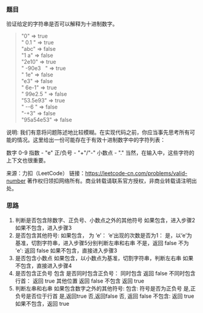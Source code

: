 ### 题目

验证给定的字符串是否可以解释为十进制数字。

> "0" => true   
  " 0.1 " => true   
  "abc" => false   
  "1 a" => false   
  "2e10" => true   
  " -90e3   " => true   
  " 1e" => false   
  "e3" => false   
  " 6e-1" => true   
  " 99e2.5 " => false   
  "53.5e93" => true    
  " --6 " => false    
  "-+3" => false   
  "95a54e53" => false   
  
  
说明: 我们有意将问题陈述地比较模糊。在实现代码之前，你应当事先思考所有可能的情况。这里给出一份可能存在于有效十进制数字中的字符列表：

数字 0-9
指数 - "e"
正/负号 - "+"/"-"
小数点 - "."
当然，在输入中，这些字符的上下文也很重要。

来源：力扣（LeetCode）
链接：https://leetcode-cn.com/problems/valid-number
著作权归领扣网络所有。商业转载请联系官方授权，非商业转载请注明出处。
  
  
  
### 思路

1. 判断是否包含除数字、正负号、小数点之外的其他符号
        如果包含，进入步骤2
        如果不包含，进入步骤3
2. 是否包含其他符号:
        如果包含，
            为 ‘e’：
                ‘e’出现的次数是否为1：
                    是，以‘e’为基准，切割字符串，进入步骤5分别判断左串和右串
                    不是，返回 false
            不为 'e':
                返回 false
        如果不包含，直接进入步骤3
3. 是否包含小数点
        如果包含，以小数点为基准，切割字符串，判断左右串
        如果不包含，直接进入步骤4
4. 是否包含正负号
        包含
            是否同时包含正负号：
                同时包含
                    返回 false
                不同时包含
                    行首：
                        返回 true
                    其他位置
                        返回 false
        不包含
            返回 true
5. 判断左串和右串
        如果包含数字之外的其他符号:
            包含:
                符号是否为正负号
                    是,正负号是否位于行首
                        是,返回true
                        否,返回false
                    否, 返回 false
            不包含:
                返回 true
        如果不包含，返回 true

        
  

